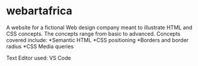 # webartafrica
A website for a fictional Web design company meant to illustrate HTML and CSS concepts. The concepts range from basic to advanced. Concepts covered include:
*Semantic HTML
*CSS positioning
*Borders and border radius
*CSS Media queries

Text Editor used: VS Code
